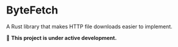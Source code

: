 # ByteFetch

A Rust library that makes HTTP file downloads easier to implement.

🚧 **This project is under active development.**